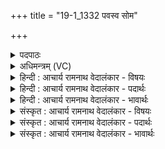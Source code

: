 +++
title = "19-1_1332 पवस्व सोम"

+++
<details><summary>पदपाठः</summary>

प꣡व꣢꣯स्व। सो꣣म। महे꣢। द꣡क्षा꣢꣯य। अ꣡श्वः꣢꣯। न। नि꣣क्तः꣢। वा꣣जी꣢। ध꣡ना꣢꣯य। १३३२।
</details>

<details><summary>अधिमन्त्रम् (VC)</summary>

- पवमानः सोमः
- अग्नयो धिष्ण्या ऐश्वराः
- द्विपदा विराट् पङ्क्तिः
- पञ्चमः
</details>

<details><summary>हिन्दी : आचार्य रामनाथ वेदालंकार - विषयः</summary>

प्रथम ऋचा की व्याख्या पूर्वार्चिक में ४३० क्रमाङ्क पर परमेश्वर और राजा के विषय में की जा चुकी है। यहाँ गुरु-शिष्य का विषय वर्णित है।
</details>

<details><summary>हिन्दी : आचार्य रामनाथ वेदालंकार - पदार्थः</summary>

पदार्थान्वयभाषाः -  हे (सोम) विद्यारस के भण्डार आचार्य ! आप शिष्य के (महे दक्षाय) महान् उत्साह के लिए (पवस्व) ज्ञानधारा को प्रवाहित करो, जिससे वह आपका शिष्य (अश्वः न) सूर्य के समान (निक्तः) शुद्ध और (वाजी) विद्यावान्, वेगवान् तथा कर्मनिष्ठ होकर (धनाय) धन उपार्जन करने के योग्य हो सके ॥१॥ यहाँ उपमालङ्कार है ॥१॥
</details>

<details><summary>हिन्दी : आचार्य रामनाथ वेदालंकार - भावार्थः</summary>

भावार्थभाषाः -  शिक्षा का एक यह भी प्रयोजन है कि शिष्य विद्वान्,बलवान् वर्चस्वी और शुद्ध हृदयवाला होकर धन कमाने में समर्थ हो सके ॥१॥
</details>

<details><summary>संस्कृत : आचार्य रामनाथ वेदालंकार - विषयः</summary>

तत्र प्रथमा ऋक् पूर्वार्चिके ४३० क्रमाङ्के परमेश्वरनृपत्योर्विषये व्याख्याता। अत्र गुरुशिष्यविषयो वर्ण्यते।
</details>

<details><summary>संस्कृत : आचार्य रामनाथ वेदालंकार - पदार्थः</summary>

पदार्थान्वयभाषाः -  हे (सोम) विद्यारसागार आचार्य ! त्वम्, शिष्यस्य (महे दक्षाय) महते उत्साहाय। [दक्षतिः उत्साहकर्मा। निरु० १।६।] (पवस्व) ज्ञानधारां प्रवाहय, येन स तव शिष्यः (अश्वः न) सूर्यः इव [असौ वा आदित्य एषो अश्वः। श० ७।३।२।१०] (निक्तः) शुद्धः, (वाजी), विद्यावान् वेगवान् कर्मनिष्ठो भूत्वा (धनाय) धनोपार्जनाय योग्यो भवेत् ॥१॥ अत्रोपमालङ्कारः ॥१॥
</details>

<details><summary>संस्कृत : आचार्य रामनाथ वेदालंकार - भावार्थः</summary>

भावार्थभाषाः -  इदमपि शिक्षाया एकं प्रयोजनं यच्छिष्यो विद्वान् बलवान् वर्चस्वी शुद्धहृदयश्च भूत्वा धनार्जनक्षमो भवेत् ॥१॥
</details>